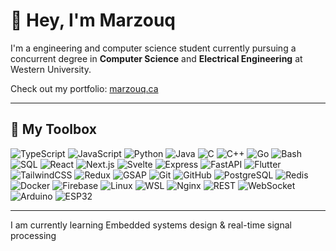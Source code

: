 # 👋 Hey, I'm Marzouq

I'm a engineering and computer science student currently pursuing a concurrent degree in **Computer Science** and **Electrical Engineering** at Western University. 

Check out my portfolio: [marzouq.ca](https://marzouq.ca)

---

## 🧰 My Toolbox

![TypeScript](https://img.shields.io/badge/typescript-%23007ACC.svg?style=for-the-badge&logo=typescript&logoColor=white) ![JavaScript](https://img.shields.io/badge/javascript-%23F7DF1E.svg?style=for-the-badge&logo=javascript&logoColor=black) ![Python](https://img.shields.io/badge/python-%233776AB.svg?style=for-the-badge&logo=python&logoColor=white) ![Java](https://img.shields.io/badge/java-%23ED8B00.svg?style=for-the-badge&logo=openjdk&logoColor=white) ![C](https://img.shields.io/badge/c-%2300599C.svg?style=for-the-badge&logo=c&logoColor=white) ![C++](https://img.shields.io/badge/c++-%2300599C.svg?style=for-the-badge&logo=c%2B%2B&logoColor=white) ![Go](https://img.shields.io/badge/go-%2300ADD8.svg?style=for-the-badge&logo=go&logoColor=white) ![Bash](https://img.shields.io/badge/bash-%23121011.svg?style=for-the-badge&logo=gnu-bash&logoColor=white) ![SQL](https://img.shields.io/badge/sql-%230066CC.svg?style=for-the-badge&logo=sqlite&logoColor=white) ![React](https://img.shields.io/badge/react-%2320232a.svg?style=for-the-badge&logo=react&logoColor=61DAFB) ![Next.js](https://img.shields.io/badge/next.js-%23000000.svg?style=for-the-badge&logo=nextdotjs&logoColor=white) ![Svelte](https://img.shields.io/badge/svelte-%23FF3E00.svg?style=for-the-badge&logo=svelte&logoColor=white) ![Express](https://img.shields.io/badge/express-%23404d59.svg?style=for-the-badge&logo=express&logoColor=white) ![FastAPI](https://img.shields.io/badge/fastapi-%23009688.svg?style=for-the-badge&logo=fastapi&logoColor=white) ![Flutter](https://img.shields.io/badge/flutter-%2302569B.svg?style=for-the-badge&logo=flutter&logoColor=white) ![TailwindCSS](https://img.shields.io/badge/tailwindcss-%2338B2AC.svg?style=for-the-badge&logo=tailwind-css&logoColor=white) ![Redux](https://img.shields.io/badge/redux-%23764ABC.svg?style=for-the-badge&logo=redux&logoColor=white) ![GSAP](https://img.shields.io/badge/gsap-%238D3FEC.svg?style=for-the-badge&logo=greensock&logoColor=white) ![Git](https://img.shields.io/badge/git-%23F05033.svg?style=for-the-badge&logo=git&logoColor=white) ![GitHub](https://img.shields.io/badge/github-%23121011.svg?style=for-the-badge&logo=github&logoColor=white) ![PostgreSQL](https://img.shields.io/badge/postgresql-%23336791.svg?style=for-the-badge&logo=postgresql&logoColor=white) ![Redis](https://img.shields.io/badge/redis-%23DC382D.svg?style=for-the-badge&logo=redis&logoColor=white) ![Docker](https://img.shields.io/badge/docker-%232496ED.svg?style=for-the-badge&logo=docker&logoColor=white) ![Firebase](https://img.shields.io/badge/firebase-%23039BE5.svg?style=for-the-badge&logo=firebase&logoColor=white) ![Linux](https://img.shields.io/badge/linux-%23FCC624.svg?style=for-the-badge&logo=linux&logoColor=black) ![WSL](https://img.shields.io/badge/wsl-%23007ACC.svg?style=for-the-badge&logo=windows&logoColor=white) ![Nginx](https://img.shields.io/badge/nginx-%23009639.svg?style=for-the-badge&logo=nginx&logoColor=white) ![REST](https://img.shields.io/badge/rest%20api-%23000000.svg?style=for-the-badge&logo=api&logoColor=white) ![WebSocket](https://img.shields.io/badge/websocket-%23000000.svg?style=for-the-badge&logo=websockets&logoColor=white) ![Arduino](https://img.shields.io/badge/arduino-%2300979D.svg?style=for-the-badge&logo=arduino&logoColor=white) ![ESP32](https://img.shields.io/badge/esp32-%23FF6F00.svg?style=for-the-badge&logo=espressif&logoColor=white)

 
---

I am currently learning Embedded systems design & real-time signal processing


